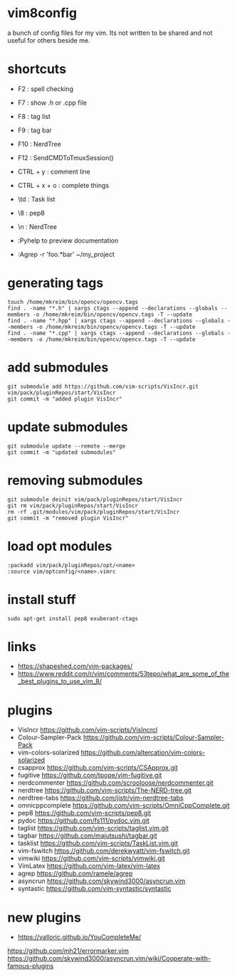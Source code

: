 # vim8config
a bunch of config files for my vim. Its not written to be shared and not useful for others beside me.

# shortcuts
 - F2  : spell checking
 - F7  : show .h or .cpp file
 - F8  : tag list
 - F9  : tag bar
 - F10 : NerdTree
 - F12 : SendCMDToTmuxSession()

 - CTRL + y : comment line
 - CTRL + x + o : complete things

 - \td : Task list
 - \8 : pep8
 - \n : NerdTree

 - :Pyhelp <module> to preview documentation

 - :Agrep -r 'foo.*bar' ~/my_project

# generating tags

```
touch /home/mkreim/bin/opencv/opencv.tags
find . -name "*.h" | xargs ctags --append --declarations --globals --members -o /home/mkreim/bin/opencv/opencv.tags -T --update
find . -name "*.hpp" | xargs ctags --append --declarations --globals --members -o /home/mkreim/bin/opencv/opencv.tags -T --update
find . -name "*.cpp" | xargs ctags --append --declarations --globals --members -o /home/mkreim/bin/opencv/opencv.tags -T --update
```

# add submodules
```
git submodule add https://github.com/vim-scripts/VisIncr.git vim/pack/pluginRepos/start/VisIncr
git commit -m "added plugin VisIncr"
```

# update submodules
```
git submodule update --remote --merge
git commit -m "updated submodules"
```

# removing submodules
```
git submodule deinit vim/pack/pluginRepos/start/VisIncr
git rm vim/pack/pluginRepos/start/VisIncr
rm -rf .git/modules/vim/pack/pluginRepos/start/VisIncr
git commit -m "removed plugin VisIncr"
```

# load opt modules
```
:packadd vim/pack/pluginRepos/opt/<name>
:source vim/optconfig/<name>.vimrc
```

# install stuff

```
sudo apt-get install pep8 exuberant-ctags
```

# links

 - https://shapeshed.com/vim-packages/
 - https://www.reddit.com/r/vim/comments/53tepo/what_are_some_of_the_best_plugins_to_use_vim_8/

# plugins
 - VisIncr https://github.com/vim-scripts/VisIncrcl
 - Colour-Sampler-Pack https://github.com/vim-scripts/Colour-Sampler-Pack
 - vim-colors-solarized https://github.com/altercation/vim-colors-solarized
 - csapprox https://github.com/vim-scripts/CSApprox.git
 - fugitive https://github.com/tpope/vim-fugitive.git
 - nerdcommenter https://github.com/scrooloose/nerdcommenter.git
 - nerdtree https://github.com/vim-scripts/The-NERD-tree.git
 - nerdtree-tabs https://github.com/jistr/vim-nerdtree-tabs
 - omnicppcomplete https://github.com/vim-scripts/OmniCppComplete.git
 - pep8 https://github.com/vim-scripts/pep8.git
 - pydoc https://github.com/fs111/pydoc.vim.git
 - taglist https://github.com/vim-scripts/taglist.vim.git
 - tagbar https://github.com/majutsushi/tagbar.git
 - tasklist https://github.com/vim-scripts/TaskList.vim.git
 - vim-fswitch https://github.com/derekwyatt/vim-fswitch.git
 - vimwiki  https://github.com/vim-scripts/vimwiki.git
 - VimLatex https://github.com/vim-latex/vim-latex
 - agrep https://github.com/ramele/agrep
 - asyncrun https://github.com/skywind3000/asyncrun.vim
 - syntastic https://github.com/vim-syntastic/syntastic

# new plugins
 - https://valloric.github.io/YouCompleteMe/


 https://github.com/mh21/errormarker.vim
 https://github.com/skywind3000/asyncrun.vim/wiki/Cooperate-with-famous-plugins 
